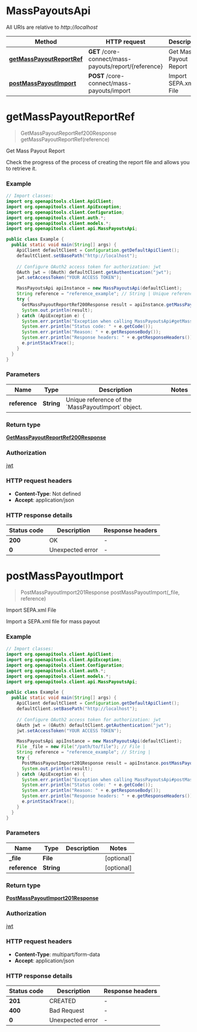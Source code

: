 # MassPayoutsApi

All URIs are relative to *http://localhost*

| Method | HTTP request | Description |
|------------- | ------------- | -------------|
| [**getMassPayoutReportRef**](MassPayoutsApi.md#getMassPayoutReportRef) | **GET** /core-connect/mass-payouts/report/{reference} | Get Mass Payout Report |
| [**postMassPayoutImport**](MassPayoutsApi.md#postMassPayoutImport) | **POST** /core-connect/mass-payouts/import | Import SEPA.xml File |


<a id="getMassPayoutReportRef"></a>
# **getMassPayoutReportRef**
> GetMassPayoutReportRef200Response getMassPayoutReportRef(reference)

Get Mass Payout Report

Check the progress of the process of creating the report file and allows you to retrieve it. 

### Example
```java
// Import classes:
import org.openapitools.client.ApiClient;
import org.openapitools.client.ApiException;
import org.openapitools.client.Configuration;
import org.openapitools.client.auth.*;
import org.openapitools.client.models.*;
import org.openapitools.client.api.MassPayoutsApi;

public class Example {
  public static void main(String[] args) {
    ApiClient defaultClient = Configuration.getDefaultApiClient();
    defaultClient.setBasePath("http://localhost");
    
    // Configure OAuth2 access token for authorization: jwt
    OAuth jwt = (OAuth) defaultClient.getAuthentication("jwt");
    jwt.setAccessToken("YOUR ACCESS TOKEN");

    MassPayoutsApi apiInstance = new MassPayoutsApi(defaultClient);
    String reference = "reference_example"; // String | Unique reference of the `MassPayoutImport` object.
    try {
      GetMassPayoutReportRef200Response result = apiInstance.getMassPayoutReportRef(reference);
      System.out.println(result);
    } catch (ApiException e) {
      System.err.println("Exception when calling MassPayoutsApi#getMassPayoutReportRef");
      System.err.println("Status code: " + e.getCode());
      System.err.println("Reason: " + e.getResponseBody());
      System.err.println("Response headers: " + e.getResponseHeaders());
      e.printStackTrace();
    }
  }
}
```

### Parameters

| Name | Type | Description  | Notes |
|------------- | ------------- | ------------- | -------------|
| **reference** | **String**| Unique reference of the &#x60;MassPayoutImport&#x60; object. | |

### Return type

[**GetMassPayoutReportRef200Response**](GetMassPayoutReportRef200Response.md)

### Authorization

[jwt](../README.md#jwt)

### HTTP request headers

 - **Content-Type**: Not defined
 - **Accept**: application/json

### HTTP response details
| Status code | Description | Response headers |
|-------------|-------------|------------------|
| **200** | OK |  -  |
| **0** | Unexpected error |  -  |

<a id="postMassPayoutImport"></a>
# **postMassPayoutImport**
> PostMassPayoutImport201Response postMassPayoutImport(_file, reference)

Import SEPA.xml File

Import a SEPA.xml file for mass payout

### Example
```java
// Import classes:
import org.openapitools.client.ApiClient;
import org.openapitools.client.ApiException;
import org.openapitools.client.Configuration;
import org.openapitools.client.auth.*;
import org.openapitools.client.models.*;
import org.openapitools.client.api.MassPayoutsApi;

public class Example {
  public static void main(String[] args) {
    ApiClient defaultClient = Configuration.getDefaultApiClient();
    defaultClient.setBasePath("http://localhost");
    
    // Configure OAuth2 access token for authorization: jwt
    OAuth jwt = (OAuth) defaultClient.getAuthentication("jwt");
    jwt.setAccessToken("YOUR ACCESS TOKEN");

    MassPayoutsApi apiInstance = new MassPayoutsApi(defaultClient);
    File _file = new File("/path/to/file"); // File | 
    String reference = "reference_example"; // String | 
    try {
      PostMassPayoutImport201Response result = apiInstance.postMassPayoutImport(_file, reference);
      System.out.println(result);
    } catch (ApiException e) {
      System.err.println("Exception when calling MassPayoutsApi#postMassPayoutImport");
      System.err.println("Status code: " + e.getCode());
      System.err.println("Reason: " + e.getResponseBody());
      System.err.println("Response headers: " + e.getResponseHeaders());
      e.printStackTrace();
    }
  }
}
```

### Parameters

| Name | Type | Description  | Notes |
|------------- | ------------- | ------------- | -------------|
| **_file** | **File**|  | [optional] |
| **reference** | **String**|  | [optional] |

### Return type

[**PostMassPayoutImport201Response**](PostMassPayoutImport201Response.md)

### Authorization

[jwt](../README.md#jwt)

### HTTP request headers

 - **Content-Type**: multipart/form-data
 - **Accept**: application/json

### HTTP response details
| Status code | Description | Response headers |
|-------------|-------------|------------------|
| **201** | CREATED |  -  |
| **400** | Bad Request |  -  |
| **0** | Unexpected error |  -  |

